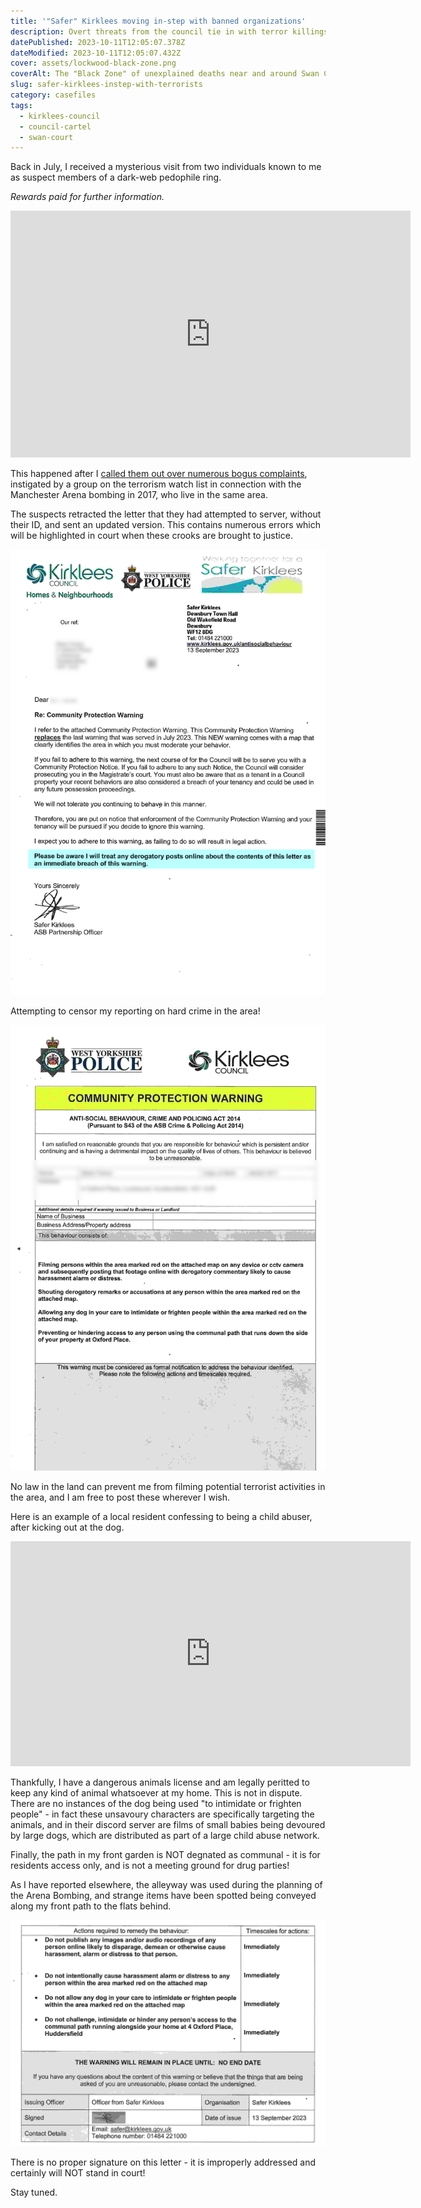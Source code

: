 ```yaml
---
title: '"Safer" Kirklees moving in-step with banned organizations'
description: Overt threats from the council tie in with terror killings
datePublished: 2023-10-11T12:05:07.378Z
dateModified: 2023-10-11T12:05:07.432Z
cover: assets/lockwood-black-zone.png
coverAlt: The "Black Zone" of unexplained deaths near and around Swan Court, Huddersfield
slug: safer-kirklees-instep-with-terrorists
category: casefiles
tags:
  - kirklees-council
  - council-cartel
  - swan-court
---
```



Back in July, I received a mysterious visit from two individuals known to me as suspect members of a dark-web pedophile ring.

_Rewards paid for further information._

<iframe width="640" height="395" src="https://www.youtube.com/embed/QrKbzzVASl8" title="Bogus PC 1961 Kennedy and Kirklees Council n*nce" frameborder="0" allow="accelerometer; autoplay; clipboard-write; encrypted-media; gyroscope; picture-in-picture; web-share" allowfullscreen></iframe>

This happened after I [called them out over numerous bogus complaints](https://www.disdroid.co.uk/kirklees-council-cartel), instigated by a group on the terrorism watch list in connection with the Manchester Arena bombing in 2017, who live in the same area.



The suspects retracted the letter that they had attempted to server, without their ID, and sent an updated version.
This contains numerous errors which will be highlighted in court when these crooks are brought to justice.

![Kirklees council crooks](assets/safer-kirklees-warning-2.png)

Attempting to censor my reporting on hard crime in the area!

![Kirklees bogus housing officers](assets/safer-kirklees-warning.jpg)

No law in the land can prevent me from filming potential terrorist activities in the area, and I am free to post these wherever I wish.

Here is an example of a local resident confessing to being a child abuser, after kicking out at the dog.


<iframe width="640" height="360" src="https://www.youtube.com/embed/5Voocdnb7NQ" title="Annette Jarvis aka Noseybonk :: pedophile confession caught on camera!" frameborder="0" allow="accelerometer; autoplay; clipboard-write; encrypted-media; gyroscope; picture-in-picture; web-share" allowfullscreen></iframe>

Thankfully, I have a dangerous animals license and am legally peritted to keep any kind of animal whatsoever at my home. This is not in dispute. There are no instances of the dog being used "to intimidate or frighten people" - in fact these unsavoury characters are specifically targeting the animals, and in their discord server are films of small babies being devoured by large dogs, which are distributed as part of a large child abuse network.

Finally, the path in my front garden is NOT degnated as communal - it is for residents access only, and is not a meeting ground for drug parties!

As I have reported elsewhere, the alleyway was used during the planning of the Arena Bombing, and strange items have been spotted being conveyed along my front path to the flats behind.

![Kirklees coucil officials behaving antisocially](assets/safer-kirklees-warning-3.png)

There is no proper signature on this letter - it is improperly addressed and certainly will NOT stand in court!

Stay tuned.
